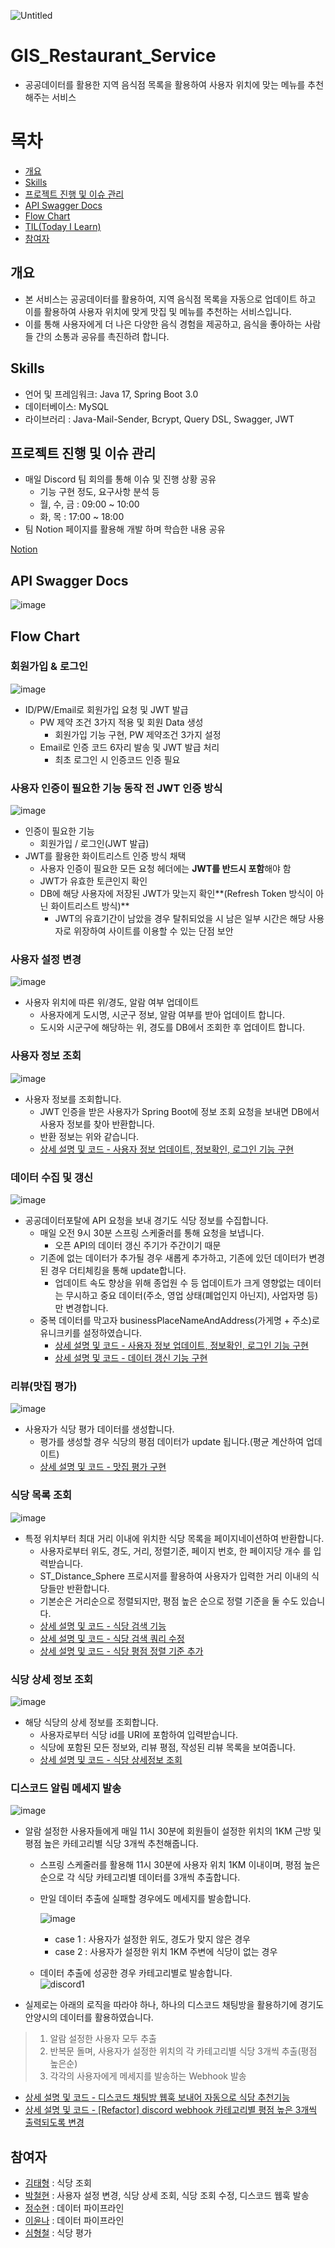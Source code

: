![Untitled](https://bow-hair-db3.notion.site/image/https%3A%2F%2Fprod-files-secure.s3.us-west-2.amazonaws.com%2F571a24a3-05f9-4ea5-b01f-cba1a3ac070d%2F77d8ee9c-7271-46f6-b4ea-02fda08cccf4%2Flogo.png?table=block&id=a9a2ec57-b655-45e4-be7d-a370c4649007&spaceId=571a24a3-05f9-4ea5-b01f-cba1a3ac070d&width=2000&userId=&cache=v2)
# GIS_Restaurant_Service

- 공공데이터를 활용한 지역 음식점 목록을 활용하여 사용자 위치에 맞는 메뉴를 추천해주는 서비스

# 목차

- [개요](#개요)
- [Skills](#skills)
- [프로젝트 진행 및 이슈 관리](#프로젝트-진행-및-이슈-관리)
- [API Swagger Docs](#api-swagger-docs)
- [Flow Chart](#flow-chart)
- [TIL(Today I Learn)](#til)
- [참여자](#참여자)

## 개요

- 본 서비스는 공공데이터를 활용하여, 지역 음식점 목록을 자동으로 업데이트 하고 이를 활용하여 사용자 위치에 맞게 맛집 및 메뉴를 추천하는 서비스입니다.
- 이를 통해 사용자에게 더 나은 다양한 음식 경험을 제공하고, 음식을 좋아하는 사람들 간의 소통과 공유를 촉진하려 합니다.

## Skills

- 언어 및 프레임워크: Java 17, Spring Boot 3.0
- 데이터베이스: MySQL
- 라이브러리 : Java-Mail-Sender, Bcrypt, Query DSL, Swagger, JWT

## 프로젝트 진행 및 이슈 관리

- 매일 Discord 팀 회의를 통해 이슈 및 진행 상황 공유
    - 기능 구현 정도, 요구사항 분석 등
    - 월, 수, 금 : 09:00 ~ 10:00
    - 화, 목 : 17:00 ~ 18:00
- 팀 Notion 페이지를 활용해 개발 하며 학습한 내용 공유

[Notion](https://www.notion.so/7243a00dd74d4cc995792bae6444678e?pvs=21)

## API Swagger Docs

![image](https://github.com/Teemo-Wanted/GIS_Restaurant_Service/assets/126079049/106d8ea9-4ba8-436d-bc32-96697255fcfe)

## Flow Chart

### 회원가입 & 로그인

![image](https://github.com/Teemo-Wanted/SNS_Feed_Service/assets/126079049/8cb32c42-b565-44dc-b9b1-743eddb8ed42) 

- ID/PW/Email로 회원가입 요청 및 JWT 발급
    - PW 제약 조건 3가지 적용 및 회원 Data 생성
        - 회원가입 기능 구현, PW 제약조건 3가지 설정
    - Email로 인증 코드 6자리 발송 및 JWT 발급 처리
        - 최초 로그인 시 인증코드 인증 필요

### 사용자 인증이 필요한 기능 동작 전 JWT 인증 방식

![image](https://github.com/Teemo-Wanted/SNS_Feed_Service/assets/126079049/32bf47f7-76a1-4d14-86d5-b43fb41af37b)

- 인증이 필요한 기능
    - 회원가입 / 로그인(JWT 발급)
- JWT를 활용한 화이트리스트 인증 방식 채택
    - 사용자 인증이 필요한 모든 요청 헤더에는 **JWT를 반드시 포함**해야 함
    - JWT가 유효한 토큰인지 확인
    - DB에 해당 사용자에 저장된 JWT가 맞는지 확인**(Refresh Token 방식이 아닌 화이트리스트 방식)**
        - JWT의  유효기간이 남았을 경우 탈취되었을 시 남은 일부 시간은 해당 사용자로 위장하여 사이트를 이용할 수 있는 단점 보안

### 사용자 설정 변경

![image](https://github.com/Teemo-Wanted/GIS_Restaurant_Service/assets/126079049/0e19bcf7-145c-4a6c-817d-94c1dfb0c463)

- 사용자 위치에 따른 위/경도, 알람 여부 업데이트
    - 사용자에게 도시명, 시군구 정보, 알람 여부를 받아 업데이트 합니다.
    - 도시와 시군구에 해당하는 위, 경도를 DB에서 조회한 후 업데이트 합니다.

### 사용자 정보 조회

![image](https://github.com/Teemo-Wanted/GIS_Restaurant_Service/assets/126079049/c19c6a94-0a06-4909-8a5c-6a23174be4ed)

- 사용자 정보를 조회합니다.
    - JWT 인증을 받은 사용자가 Spring Boot에 정보 조회 요청을 보내면 DB에서 사용자 정보를 찾아 반환합니다.
    - 반환 정보는 위와 같습니다.
    - [상세 설명 및 코드 - 사용자 정보 업데이트, 정보확인, 로그인 기능 구현](https://github.com/Teemo-Wanted/GIS_Restaurant_Service/pull/15)

### 데이터 수집 및 갱신

![image](https://github.com/Teemo-Wanted/GIS_Restaurant_Service/assets/126079049/7a2ed86c-e0d3-4595-bca7-9d135984c5d6)

- 공공데이터포탈에 API 요청을 보내 경기도 식당 정보를 수집합니다.
  - 매일 오전 9시 30분 스프링 스케줄러를 통해 요청을 보냅니다.
    - 오픈 API의 데이터 갱신 주기가 주간이기 때문 
  - 기존에 없는 데이터가 추가될 경우 새롭게 추가하고, 기존에 있던 데이터가 변경된 경우 더티체킹을 통해 update합니다.
    - 업데이트 속도 향상을 위해 종업원 수 등 업데이트가 크게 영향없는 데이터는 무시하고 중요 데이터(주소, 영업 상태(폐업인지 아닌지), 사업자명 등)만 변경합니다.
  - 중복 데이터를 막고자 businessPlaceNameAndAddress(가게명 + 주소)로 유니크키를 설정하였습니다. 
    - [상세 설명 및 코드 - 사용자 정보 업데이트, 정보확인, 로그인 기능 구현](https://github.com/Teemo-Wanted/GIS_Restaurant_Service/pull/14)
    - [상세 설명 및 코드 - 데이터 갱신 기능 구현](https://github.com/Teemo-Wanted/GIS_Restaurant_Service/pull/20)
   
### 리뷰(맛집 평가)
![image](https://github.com/Teemo-Wanted/GIS_Restaurant_Service/assets/126079049/b0e34037-349e-48f6-aa66-39792e6a55c4)

- 사용자가 식당 평가 데이터를 생성합니다.
  - 평가를 생성할 경우 식당의 평점 데이터가 update 됩니다.(평균 계산하여 업데이트)
  - [상세 설명 및 코드 - 맛집 평가 구현](https://github.com/Teemo-Wanted/GIS_Restaurant_Service/pull/21)

### 식당 목록 조회
![image](https://github.com/Teemo-Wanted/GIS_Restaurant_Service/assets/126079049/06149f45-765d-43b5-87cd-435a3345903a)

- 특정 위치부터 최대 거리 이내에 위치한 식당 목록을 페이지네이션하여 반환합니다.
  - 사용자로부터 위도, 경도, 거리, 정렬기준, 페이지 번호, 한 페이지당 개수 를 입력받습니다.
  - ST_Distance_Sphere 프로시저를 활용하여 사용자가 입력한 거리 이내의 식당들만 반환합니다.
  - 기본순은 거리순으로 정렬되지만, 평점 높은 순으로 정렬 기준을 둘 수도 있습니다.
  - [상세 설명 및 코드 - 식당 검색 기능](https://github.com/Teemo-Wanted/GIS_Restaurant_Service/pull/16)
  - [상세 설명 및 코드 - 식당 검색 쿼리 수정](https://github.com/Teemo-Wanted/GIS_Restaurant_Service/pull/23)
  - [상세 설명 및 코드 - 식당 평점 정렬 기준 추가](https://github.com/Teemo-Wanted/GIS_Restaurant_Service/pull/27)

### 식당 상세 정보 조회
![image](https://github.com/Teemo-Wanted/GIS_Restaurant_Service/assets/126079049/ba052eb2-3898-4c19-8d2a-69b4e542dfeb)

- 해당 식당의 상세 정보를 조회합니다.
  - 사용자로부터 식당 id를 URI에 포함하여 입력받습니다.
  - 식당에 포함된 모든 정보와, 리뷰 평점, 작성된 리뷰 목록을 보여줍니다.
  - [상세 설명 및 코드 - 식당 상세정보 조회](https://github.com/Teemo-Wanted/GIS_Restaurant_Service/pull/25)

### 디스코드 알림 메세지 발송 

![image](https://github.com/Teemo-Wanted/GIS_Restaurant_Service/assets/126079049/137a41be-0455-4c09-84cd-61242d9f8f89)

- 알람 설정한 사용자들에게 매일 11시 30분에 회원들이 설정한 위치의 1KM 근방 및 평점 높은 카테고리별 식당 3개씩 추천해줍니다.
  - 스프링 스케줄러를 활용해 11시 30분에 사용자 위치 1KM 이내이며, 평점 높은 순으로 각 식당 카테고리별 데이터를 3개씩 추출합니다.
  - 만일 데이터 추출에 실패할 경우에도 메세지를 발송합니다.

    ![image](https://github.com/Teemo-Wanted/GIS_Restaurant_Service/assets/126079049/c2bd84ac-6659-4c7a-af9d-1ec605c17d85)
    - case 1 : 사용자가 설정한 위도, 경도가 맞지 않은 경우
    - case 2 : 사용자가 설정한 위치 1KM 주변에 식당이 없는 경우
  - 데이터 추출에 성공한 경우 카테고리별로 발송합니다.  
![discord1](https://github.com/Teemo-Wanted/GIS_Restaurant_Service/assets/126079049/5143b69b-5702-45ea-8d5e-46651bf2f835)

- 실제로는 아래의 로직을 따라야 하나, 하나의 디스코드 채팅방을 활용하기에 경기도 안양시의 데이터를 활용하였습니다.
> 1. 알람 설정한 사용자 모두 추출
> 2. 반복문 돌며, 사용자가 설정한 위치의 각 카테고리별 식당 3개씩 추출(평점 높은순)
> 3. 각각의 사용자에게 메세지를 발송하는 Webhook 발송

- [상세 설명 및 코드 - 디스코드 채팅방 웹훅 보내어 자동으로 식당 추천기능](https://github.com/Teemo-Wanted/GIS_Restaurant_Service/pull/18)
- [상세 설명 및 코드 - [Refactor] discord webhook 카테고리별 평점 높은 3개씩 출력되도록 변경](https://github.com/Teemo-Wanted/GIS_Restaurant_Service/pull/29)

## 참여자

- [김태형](https://github.com/johan1103) : 식당 조회
- [박철현](https://github.com/CheorHyeon) : 사용자 설정 변경, 식당 상세 조회, 식당 조회 수정, 디스코드 웹훅 발송
- [정수현](https://github.com/walwaljj) : 데이터 파이프라인
- [이윤나](https://github.com/yoonnable) : 데이터 파이프라인
- [심형철](https://github.com/HyungcheolSim) : 식당 평가
